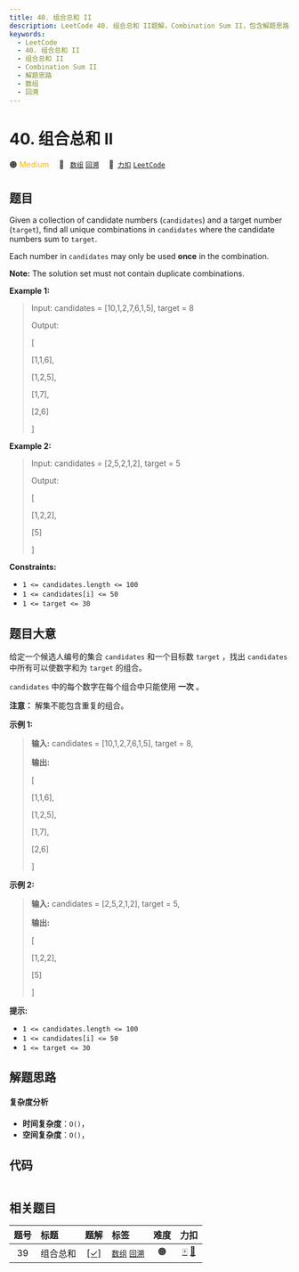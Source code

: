 ```yaml
---
title: 40. 组合总和 II
description: LeetCode 40. 组合总和 II题解，Combination Sum II，包含解题思路、复杂度分析以及完整的 JavaScript 代码实现。
keywords:
  - LeetCode
  - 40. 组合总和 II
  - 组合总和 II
  - Combination Sum II
  - 解题思路
  - 数组
  - 回溯
---
```


# 40. 组合总和 II

🟠 <font color=#ffb800>Medium</font>&emsp; 🔖&ensp; [`数组`](/tag/array.md) [`回溯`](/tag/backtracking.md)&emsp; 🔗&ensp;[`力扣`](https://leetcode.cn/problems/combination-sum-ii) [`LeetCode`](https://leetcode.com/problems/combination-sum-ii)

## 题目

Given a collection of candidate numbers (`candidates`) and a target number
(`target`), find all unique combinations in `candidates` where the candidate
numbers sum to `target`.

Each number in `candidates` may only be used **once** in the combination.

**Note:**  The solution set must not contain duplicate combinations.



**Example 1:**

> Input: candidates = [10,1,2,7,6,1,5], target = 8
> 
> Output: 
> 
> [
> 
> [1,1,6],
> 
> [1,2,5],
> 
> [1,7],
> 
> [2,6]
> 
> ]

**Example 2:**

> Input: candidates = [2,5,2,1,2], target = 5
> 
> Output: 
> 
> [
> 
> [1,2,2],
> 
> [5]
> 
> ]

**Constraints:**

  * `1 <= candidates.length <= 100`
  * `1 <= candidates[i] <= 50`
  * `1 <= target <= 30`


## 题目大意

给定一个候选人编号的集合 `candidates` 和一个目标数 `target` ，找出 `candidates` 中所有可以使数字和为 `target`
的组合。

`candidates` 中的每个数字在每个组合中只能使用 **一次**  。

**注意：** 解集不能包含重复的组合。



**示例  1:**

> 
> 
> 
> 
> 
> **输入:** candidates = [10,1,2,7,6,1,5], target = 8,
> 
> **输出:**
> 
> [
> 
> [1,1,6],
> 
> [1,2,5],
> 
> [1,7],
> 
> [2,6]
> 
> ]

**示例  2:**

> 
> 
> 
> 
> 
> **输入:** candidates = [2,5,2,1,2], target = 5,
> 
> **输出:**
> 
> [
> 
> [1,2,2],
> 
> [5]
> 
> ]



**提示:**

  * `1 <= candidates.length <= 100`
  * `1 <= candidates[i] <= 50`
  * `1 <= target <= 30`


## 解题思路

#### 复杂度分析

- **时间复杂度**：`O()`，
- **空间复杂度**：`O()`，

## 代码

```javascript

```

## 相关题目

<!-- prettier-ignore -->
| 题号 | 标题 | 题解 | 标签 | 难度 | 力扣 |
| :------: | :------ | :------: | :------ | :------: | :------: |
| 39 | 组合总和 | [[✓]](/problem/0039.md) |  [`数组`](/tag/array.md) [`回溯`](/tag/backtracking.md) | 🟠 | [🀄️](https://leetcode.cn/problems/combination-sum) [🔗](https://leetcode.com/problems/combination-sum) |
